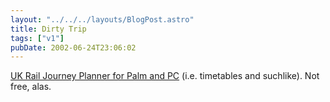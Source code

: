 ```yaml
---
layout: "../../../layouts/BlogPost.astro"
title: Dirty Trip
tags: ["v1"]
pubDate: 2002-06-24T23:06:02
---
```


[UK Rail Journey Planner for Palm and PC][1] (i.e. timetables and suchlike). Not free, alas.

[1]: http://www.journeyplan.co.uk/sales/index.html "UK Rail Journey Planner for Palm and PC"

